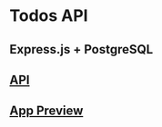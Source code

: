 # Todos API

## Express.js + PostgreSQL

## [API](http://194.31.55.57:4001/)

## [App Preview](http://62.72.33.149:3001)
